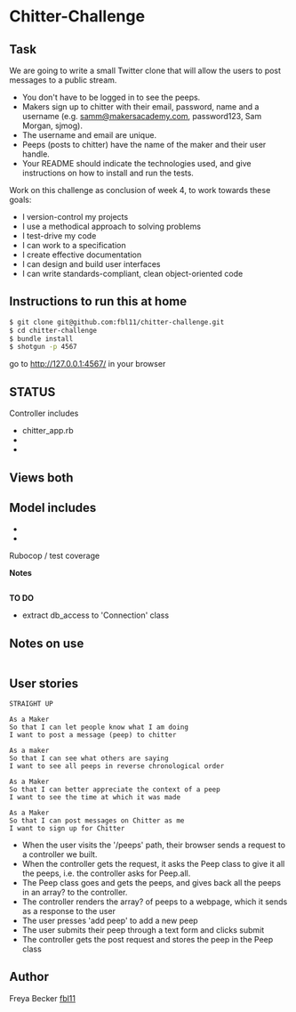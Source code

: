 Chitter-Challenge
==================

Task
-------
We are going to write a small Twitter clone that will allow the users to post messages to a public stream.

* You don't have to be logged in to see the peeps.
* Makers sign up to chitter with their email, password, name and a username (e.g. samm@makersacademy.com, password123, Sam Morgan, sjmog).
* The username and email are unique.
* Peeps (posts to chitter) have the name of the maker and their user handle.
* Your README should indicate the technologies used, and give instructions on how to install and run the tests.

Work on this challenge as conclusion of week 4, to work towards these goals:

* I version-control my projects
* I use a methodical approach to solving problems
* I test-drive my code
* I can work to a specification
* I create effective documentation
* I can design and build user interfaces
* I can write standards-compliant, clean object-oriented code

Instructions to run this at home
-----
```sh
$ git clone git@github.com:fbl11/chitter-challenge.git
$ cd chitter-challenge
$ bundle install
$ shotgun -p 4567
```
go to http://127.0.0.1:4567/ in your browser

STATUS
-----

Controller
includes
- chitter_app.rb
- 
- 

Views
both
- 

Model
includes
- 
- 
- 

Rubocop / test coverage

**Notes**
```
```

**TO DO**

- extract db_access to 'Connection' class

Notes on use
------------------
```
```

User stories
-----
```
STRAIGHT UP

As a Maker
So that I can let people know what I am doing  
I want to post a message (peep) to chitter

As a maker
So that I can see what others are saying  
I want to see all peeps in reverse chronological order

As a Maker
So that I can better appreciate the context of a peep
I want to see the time at which it was made

As a Maker
So that I can post messages on Chitter as me
I want to sign up for Chitter
```

* When the user visits the '/peeps' path, their browser sends a request to a controller we built.
* When the controller gets the request, it asks the Peep class to give it all the peeps, i.e. the controller asks for Peep.all.
* The Peep class goes and gets the peeps, and gives back all the peeps in an array? to the controller.
* The controller renders the array? of peeps to a webpage, which it sends as a response to the user
* The user presses 'add peep' to add a new peep
* The user submits their peep through a text form and clicks submit
* The controller gets the post request and stores the peep in the Peep class



Author
-----
Freya Becker [fbl11](https://github.com/fbl11/)
